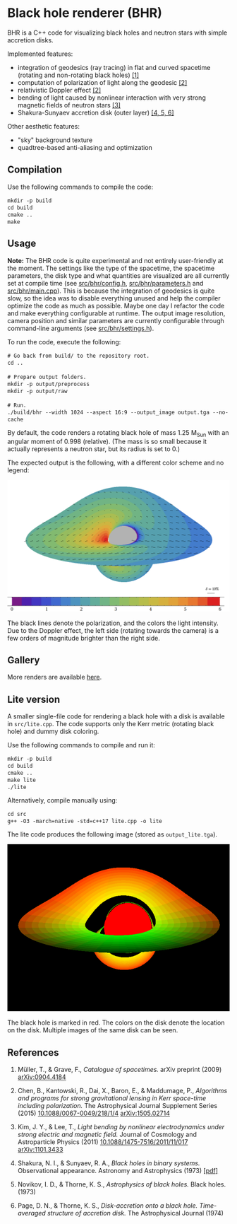 Black hole renderer (BHR)
=========================

BHR is a C++ code for visualizing black holes and neutron stars with simple accretion disks.

Implemented features:

- integration of geodesics (ray tracing) in flat and curved spacetime (rotating and non-rotating black holes) [[1]](#cite_spacetimes)
- computation of polarization of light along the geodesic [[2]](#cite_polarization)
- relativistic Doppler effect [[2]](#cite_polarization)
- bending of light caused by nonlinear interaction with very strong magnetic fields of neutron stars [[3]](#cite_magnetic)
- Shakura-Sunyaev accretion disk (outer layer) [[4, 5, 6]](#cite_disk)

Other aesthetic features:

- "sky" background texture
- quadtree-based anti-aliasing and optimization


Compilation
-----------

Use the following commands to compile the code:

    mkdir -p build
    cd build
    cmake ..
    make


Usage
-----

**Note:** The BHR code is quite experimental and not entirely user-friendly at the moment.
The settings like the type of the spacetime, the spacetime parameters, the disk type and what quantities are visualized are all currently set at compile time (see [src/bhr/config.h](src/bhr/config.h), [src/bhr/parameters.h](src/bhr/parameters.h) and [src/bhr/main.cpp](src/bhr/main.cpp)).
This is because the integration of geodesics is quite slow, so the idea was to disable everything unused and help the compiler optimize the code as much as possible.
Maybe one day I refactor the code and make everything configurable at runtime.
The output image resolution, camera position and similar parameters are currently configurable through command-line arguments (see [src/bhr/settings.h](src/bhr/settings.h)).

To run the code, execute the following:

    # Go back from build/ to the repository root.
    cd ..

    # Prepare output folders.
    mkdir -p output/preprocess
    mkdir -p output/raw

    # Run.
    ./build/bhr --width 1024 --aspect 16:9 --output_image output.tga --no-cache

By default, the code renders a rotating black hole of mass 1.25 M<sub>Sun</sub> with an angular moment of 0.998 (relative).
(The mass is so small because it actually represents a neutron star, but its radius is set to 0.)

The expected output is the following, with a different color scheme and no legend:

![](output_annotated.png "Output of bhr + legend.")

The black lines denote the polarization, and the colors the light intensity.
Due to the Doppler effect, the left side (rotating towards the camera) is a few orders of magnitude brighter than the right side.


Gallery
-------

More renders are available [here](https://drive.google.com/drive/folders/0B1mAEaKMwKIVMklmUGx0VUJwNWs?resourcekey=0-gK3q6emMQNOAdDPQ5rEK3A&usp=sharing).


Lite version
------------

A smaller single-file code for rendering a black hole with a disk is available in `src/lite.cpp`.
The code supports only the Kerr metric (rotating black hole) and dummy disk coloring.

Use the following commands to compile and run it:

    mkdir -p build
    cd build
    cmake ..
    make lite
    ./lite

Alternatively, compile manually using:

    cd src
    g++ -O3 -march=native -std=c++17 lite.cpp -o lite

The lite code produces the following image (stored as ``output_lite.tga``).

![](output_lite.png "Output of lite.cpp")

The black hole is marked in red.
The colors on the disk denote the location on the disk.
Multiple images of the same disk can be seen.


References
----------

1. <a id="cite_spacetimes"></a>
   Müller, T., & Grave, F.,
   *Catalogue of spacetimes.*
   arXiv preprint (2009)
   [arXiv:0904.4184](https://arxiv.org/abs/0904.4184v3)

2. <a id="cite_polarization"></a>
  Chen, B., Kantowski, R., Dai, X., Baron, E., & Maddumage, P.,
  *Algorithms and programs for strong gravitational lensing in Kerr space-time including polarization.*
  The Astrophysical Journal Supplement Series (2015)
  [10.1088/0067-0049/218/1/4](https://doi.org/10.1088/0067-0049/218/1/4)
  [arXiv:1505.02714](https://arxiv.org/abs/1505.02714)

3. <a id="cite_magnetic"></a>
  Kim, J. Y., & Lee, T.,
  *Light bending by nonlinear electrodynamics under strong electric and magnetic field.*
  Journal of Cosmology and Astroparticle Physics (2011)
  [10.1088/1475-7516/2011/11/017](https://doi.org/10.1088/1475-7516/2011/11/017)
  [arXiv:1101.3433](https://arxiv.org/abs/1101.3433)

4. <a id="cite_disk"></a>
  Shakura, N. I., & Sunyaev, R. A.,
  *Black holes in binary systems.*
  Observational appearance. Astronomy and Astrophysics (1973)
  [[pdf]](https://adsabs.harvard.edu/pdf/1973A&A....24..337S)

5. <a id="cite_disk2"></a>
  Novikov, I. D., & Thorne, K. S.,
  *Astrophysics of black holes.*
  Black holes. (1973)

6. <a id="cite_disk3"></a>
  Page, D. N., & Thorne, K. S.,
  *Disk-accretion onto a black hole. Time-averaged structure of accretion disk.*
  The Astrophysical Journal (1974)
